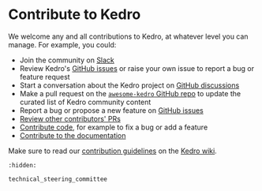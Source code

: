 # Contribute to Kedro

We welcome any and all contributions to Kedro, at whatever level you can manage. For example, you could:

- Join the community on [Slack](https://slack.kedro.org)
- Review Kedro's [GitHub issues](https://github.com/kedro-org/kedro/issues) or raise your own issue to report a bug or feature request
- Start a conversation about the Kedro project on [GitHub discussions](https://github.com/kedro-org/kedro/discussions)
- Make a pull request on the [`awesome-kedro` GitHub repo](https://github.com/kedro-org/awesome-kedro) to update the curated list of Kedro community content
- Report a bug or propose a new feature on [GitHub issues](https://github.com/kedro-org/kedro/issues)
- [Review other contributors' PRs](https://github.com/kedro-org/kedro/pulls)
- [Contribute code](https://github.com/kedro-org/kedro/wiki/Guidelines-for-contributing-developers), for example to fix a bug or add a feature
- [Contribute to the documentation](https://github.com/kedro-org/kedro/wiki/Contribute-to-the-Kedro-documentation)

Make sure to read our [contribution guidelines](https://github.com/kedro-org/kedro/wiki/Contribute-to-Kedro) on the [Kedro wiki](https://github.com/kedro-org/kedro/wiki).


```{toctree}
:hidden:

technical_steering_committee
```
